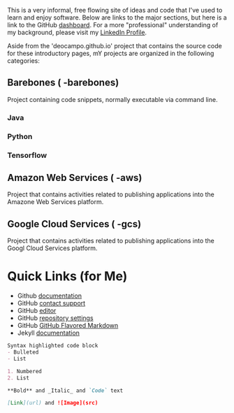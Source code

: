 
This is a very informal, free flowing site of ideas and code that I've used to learn and enjoy software. Below are links to the major sections, but here is a link to the GitHub [dashboard](https://github.com/deocampo). For a more "professional" understanding of my background, please visit my [LinkedIn Profile](https://www.linkedin.com/in/deocampo/).

Aside from the 'deocampo.github.io' project that contains the source code for these introductory pages, mY projects are organized in the following categories:

## Barebones ( -barebones)
Project containing code snippets, normally executable via command line.


### Java


### Python

### Tensorflow

## Amazon Web Services ( -aws)
Project that contains activities related to publishing applications into the Amazone Web Services platform.

## Google Cloud Services ( -gcs)
Project that contains activities related to publishing applications into the Googl Cloud Services platform.


# Quick Links (for Me)

- Github [documentation](https://help.github.com/categories/github-pages-basics/) 
- GitHub [contact support](https://github.com/contact)
- GitHub [editor](https://github.com/deocampo/deocampo.github.io/edit/master/README.md)
- GitHub [repository settings](https://github.com/deocampo/deocampo.github.io/settings)
- GitHub [GitHub Flavored Markdown](https://guides.github.com/features/mastering-markdown/)
- Jekyll [documentation](https://jekyllrb.com/)

```markdown
Syntax highlighted code block
- Bulleted
- List

1. Numbered
2. List

**Bold** and _Italic_ and `Code` text

[Link](url) and ![Image](src)
```
